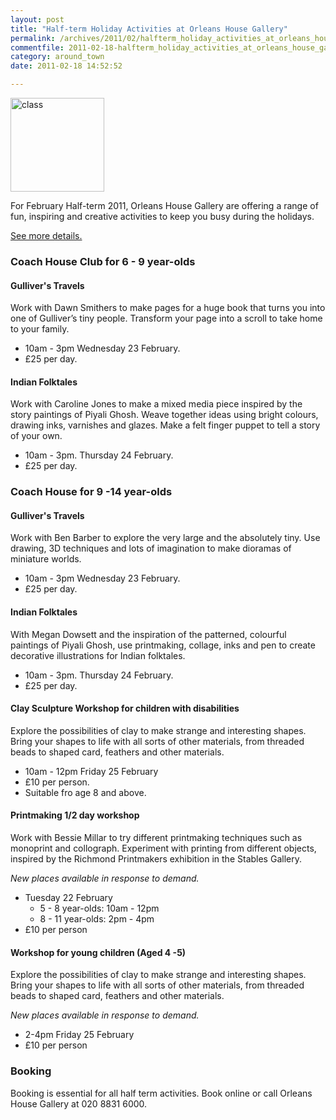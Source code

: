```yaml
---
layout: post
title: "Half-term Holiday Activities at Orleans House Gallery"
permalink: /archives/2011/02/halfterm_holiday_activities_at_orleans_house_galle.html
commentfile: 2011-02-18-halfterm_holiday_activities_at_orleans_house_galle
category: around_town
date: 2011-02-18 14:52:52

---
```


<img src="/assets/images/2011/10-15a_medium_holiday_activities_2011.jpg" alt="class" width="150" class="photo right" />

For February Half-term 2011, Orleans House Gallery are offering a range of fun, inspiring and creative activities to keep you busy during the holidays.

[See more details.](http://www.richmond.gov.uk/half_term_holiday_activities_-_spring_2011)

### Coach House Club for 6 - 9 year-olds

#### Gulliver's Travels

Work with Dawn Smithers to make pages for a huge book that turns you into one of Gulliver’s tiny people. Transform your page into a scroll to take home to your family.

-   10am - 3pm Wednesday 23 February.
-   £25 per day.

#### Indian Folktales

Work with Caroline Jones to make a mixed media piece inspired by the story paintings of Piyali Ghosh. Weave together ideas using bright colours, drawing inks, varnishes and glazes. Make a felt finger puppet to tell a story of your own.

-   10am - 3pm. Thursday 24 February.
-   £25 per day.

### Coach House for 9 -14 year-olds

#### Gulliver's Travels

Work with Ben Barber to explore the very large and the absolutely tiny. Use drawing, 3D techniques and lots of imagination to make dioramas of miniature worlds.

-   10am - 3pm Wednesday 23 February.
-   £25 per day.

#### Indian Folktales

With Megan Dowsett and the inspiration of the patterned, colourful paintings of Piyali Ghosh, use printmaking, collage, inks and pen to create decorative illustrations for Indian folktales.

-   10am - 3pm. Thursday 24 February.
-   £25 per day.

#### Clay Sculpture Workshop for children with disabilities

Explore the possibilities of clay to make strange and interesting shapes. Bring your shapes to life with all sorts of other materials, from threaded beads to shaped card, feathers and other materials.

-   10am - 12pm Friday 25 February
-   £10 per person.
-   Suitable fro age 8 and above.

#### Printmaking 1/2 day workshop

Work with Bessie Millar to try different printmaking techniques such as monoprint and collograph. Experiment with printing from different objects, inspired by the Richmond Printmakers exhibition in the Stables Gallery.

*New places available in response to demand.*

-   Tuesday 22 February
    -   5 - 8 year-olds: 10am - 12pm
    -   8 - 11 year-olds: 2pm - 4pm
-   £10 per person

#### Workshop for young children (Aged 4 -5)

Explore the possibilities of clay to make strange and interesting shapes. Bring your shapes to life with all sorts of other materials, from threaded beads to shaped card, feathers and other materials.

*New places available in response to demand.*

-   2-4pm Friday 25 February
-   £10 per person

### Booking

Booking is essential for all half term activities. Book online or call Orleans House Gallery at 020 8831 6000.
